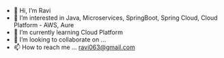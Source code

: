 - 👋 Hi, I’m Ravi
- 👀 I’m interested in Java, Microservices, SpringBoot, Spring Cloud, Cloud Platform - AWS, Aure
- 🌱 I’m currently learning Cloud Platform
- 💞️ I’m looking to collaborate on ...
- 📫 How to reach me ... ravi063@gmail.com

<!---
Ravi-Asgr/Ravi-Asgr is a ✨ special ✨ repository because its `README.md` (this file) appears on your GitHub profile.
You can click the Preview link to take a look at your changes.
--->
